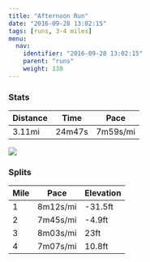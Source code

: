 ```yaml
---
title: "Afternoon Run"
date: "2016-09-28 13:02:15"
tags: [runs, 3-4 miles]
menu:
  nav:
    identifier: "2016-09-28 13:02:15"
    parent: "runs"
    weight: 130
---
```


### Stats

| Distance | Time | Pace |
|----------|------|------|
|3.11mi|24m47s|7m59s/mi|

<img src='https://maps.googleapis.com/maps/api/staticmap?maptype=roadmap&path=enc:ihkeIn~tLbCz_@w@jBBl]}ApRtBfBiA|@DnCjFlVxJ~Pz@nMnBtF~DzErD`@pIhOaJ}N}Da@{EsG_E}UwGgKiGeVc@yGzAw@}A{@lAqTAw^~AqImEwR&key=AIzaSyC1MId7bFpkLXNAaYhBSTb8jLyiSqzbDtM&size=800x800&markers=color:yellow|label:S|53.47477,-2.24248&markers=color:green|label:F|53.47497999999998,-2.24308'>

### Splits

| Mile | Pace | Elevation |
|------|------|-----------|
|1|8m12s/mi|-31.5ft|
|2|7m45s/mi|-4.9ft|
|3|8m03s/mi|23ft|
|4|7m07s/mi|10.8ft|
